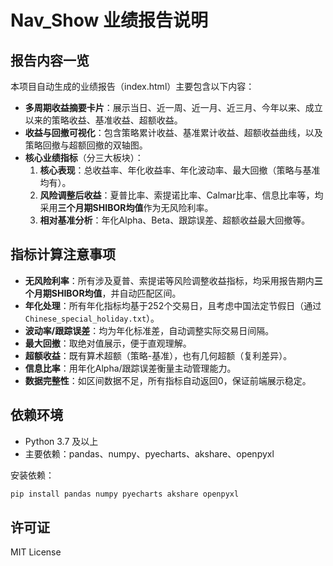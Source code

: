 

# Nav_Show 业绩报告说明

## 报告内容一览

本项目自动生成的业绩报告（index.html）主要包含以下内容：

- **多周期收益摘要卡片**：展示当日、近一周、近一月、近三月、今年以来、成立以来的策略收益、基准收益、超额收益。
- **收益与回撤可视化**：包含策略累计收益、基准累计收益、超额收益曲线，以及策略回撤与超额回撤的双轴图。
- **核心业绩指标**（分三大板块）：
  1. **核心表现**：总收益率、年化收益率、年化波动率、最大回撤（策略与基准均有）。
  2. **风险调整后收益**：夏普比率、索提诺比率、Calmar比率、信息比率等，均采用**三个月期SHIBOR均值**作为无风险利率。
  3. **相对基准分析**：年化Alpha、Beta、跟踪误差、超额收益最大回撤等。

## 指标计算注意事项

- **无风险利率**：所有涉及夏普、索提诺等风险调整收益指标，均采用报告期内**三个月期SHIBOR均值**，并自动匹配区间。
- **年化处理**：所有年化指标均基于252个交易日，且考虑中国法定节假日（通过`Chinese_special_holiday.txt`）。
- **波动率/跟踪误差**：均为年化标准差，自动调整实际交易日间隔。
- **最大回撤**：取绝对值展示，便于直观理解。
- **超额收益**：既有算术超额（策略-基准），也有几何超额（复利差异）。
- **信息比率**：用年化Alpha/跟踪误差衡量主动管理能力。
- **数据完整性**：如区间数据不足，所有指标自动返回0，保证前端展示稳定。

## 依赖环境

- Python 3.7 及以上
- 主要依赖：pandas、numpy、pyecharts、akshare、openpyxl

安装依赖：
```bash
pip install pandas numpy pyecharts akshare openpyxl
```

## 许可证

MIT License

